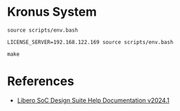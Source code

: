 # Kronus System

```shell
source scripts/env.bash
```

```shell
LICENSE_SERVER=192.168.122.169 source scripts/env.bash
```

```shell
make
```

# References

- [Libero SoC Design Suite Help Documentation v2024.1](https://onlinedocs.microchip.com/oxy/GUID-AFCB5DCC-964F-4BE7-AA46-C756FA87ED7B-en-US-12/index.html)
